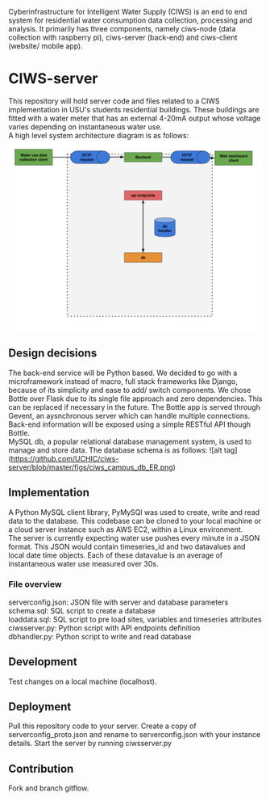 Cyberinfrastructure for Intelligent Water Supply (CIWS) is an end to end system for residential water consumption data collection, processing and analysis. It primarily has three components, namely ciws-node (data collection with raspberry pi), ciws-server (back-end) and ciws-client (website/ mobile app).

# CIWS-server
This repository will hold server code and files related to a CIWS implementation in USU's students residential buildings. These buildings are fitted with a water meter that has an external 4-20mA output whose voltage varies depending on instantaneous water use. <br />
A high level system architecture diagram is as follows: 
![alt tag](https://github.com/UCHIC/ciws-server/blob/master/figs/CIWS_server_fig.png)

## Design decisions
The back-end service will be Python based. We decided to go with a microframework instead of macro, full stack frameworks like Django, because of its simplicity and ease to add/ switch components. We chose Bottle over Flask due to its single file approach and zero dependencies. This can be replaced if necessary in the future. The Bottle app is served through Gevent, an aysnchronous server which can handle multiple connections. Back-end information will be exposed using a simple RESTful API though Bottle. <br />
MySQL db, a popular relational database management system, is used to manage and store data. The database schema is as follows:
![alt tag] (https://github.com/UCHIC/ciws-server/blob/master/figs/ciws_campus_db_ER.png)

## Implementation
A Python MySQL client library, PyMySQl was used to create, write and read data to the database. This codebase can be cloned to your local machine or a cloud server instance such as AWS EC2, within a Linux environment. <br />
The server is currently expecting water use pushes every minute in a JSON format. This JSON would contain timeseries_id and two datavalues and local date time objects. Each of these datavalue is an average of instantaneous water use measured over 30s. <br />

### File overview
serverconfig.json: JSON file with server and database parameters <br />
schema.sql: SQL script to create a database <br />
loaddata.sql: SQL script to pre load sites, variables and timeseries attributes <br />
ciwsserver.py: Python script with API endpoints definition <br />
dbhandler.py: Python script to write and read database <br />

## Development
Test changes on a local machine (localhost).

## Deployment
Pull this repository code to your server. Create a copy of serverconfig_proto.json and rename to serverconfig.json with your instance details. Start the server by running ciwsserver.py

## Contribution
Fork and branch gitflow.

